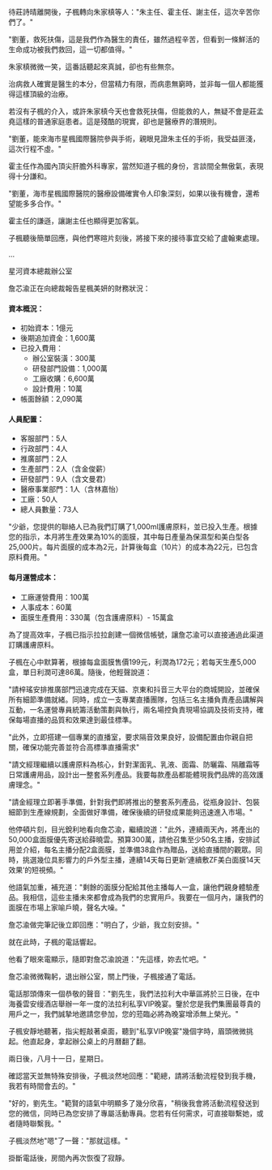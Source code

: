 待莊詩晴離開後，子楓轉向朱家槙等人："朱主任、霍主任、謝主任，這次辛苦你們了。"  

"劉董，救死扶傷，這是我們作為醫生的責任，雖然過程辛苦，但看到一條鮮活的生命成功被我們救回，這一切都值得。"  

朱家槙微微一笑，這番話聽起來真誠，卻也有些無奈。  

治病救人確實是醫生的本分，但當精力有限，而病患無窮時，並非每一個人都能獲得這樣頂級的治療。  

若沒有子楓的介入，或許朱家槙今天也會救死扶傷，但能救的人，無疑不會是莊孟堯這樣的普通家庭患者。這是殘酷的現實，卻也是醫療界的潛規則。  

"劉董，能來海市星楓國際醫院參與手術，親眼見證朱主任的手術，我受益匪淺，這次行程不虛。"  

霍主任作為國內頂尖肝膽外科專家，當然知道子楓的身份，言談間全無傲氣，表現得十分謙和。  

"劉董，海市星楓國際醫院的醫療設備確實令人印象深刻，如果以後有機會，還希望能多多合作。"  

霍主任的謙遜，讓謝主任也顯得更加客氣。  

子楓聽後簡單回應，與他們寒暄片刻後，將接下來的接待事宜交給了盧翰東處理。


...


星河資本總裁辦公室

詹芯渝正在向總裁報告星楓美妍的財務狀況：

#### 資本概況：
- 初始資本：1億元  
- 後期追加資金：1,600萬  
- 已投入費用：  
  - 辦公室裝潢：300萬  
  - 研發部門設備：1,000萬  
  - 工廠收購：6,600萬  
  - 設計費用：10萬  
- 帳面餘額：2,090萬

#### 人員配置：
- 客服部門：5人  
- 行政部門：4人  
- 推廣部門：2人  
- 生產部門：2人（含金俊薪）  
- 研發部門：9人（含文曼君）  
- 醫療事業部門：1人（含林嘉怡）  
- 工廠：50人  
- 總人員數量：73人


"少爺，您提供的聯絡人已為我們訂購了1,000ml護膚原料，並已投入生產。根據您的指示，本月將生產效果為10%的面膜，其中每日產量為保濕型和美白型各25,000片。每片面膜的成本為2元，計算後每盒（10片）的成本為22元，已包含原料費用。"

#### 每月運營成本：
- 工廠運營費用：100萬  
- 人事成本：60萬  
- 面膜生產費用：330萬（包含護膚原料）- 15萬盒


為了提高效率，子楓已指示拉拉創建一個微信帳號，讓詹芯渝可以直接通過此渠道訂購護膚原料。

子楓在心中默算著，根據每盒面膜售價199元，利潤為172元；若每天生產5,000盒，單日利潤可達86萬。隨後，他輕聲說道：

"請梓瑤安排推廣部門迅速完成在天貓、京東和抖音三大平台的商城開設，並確保所有細節準備就緒。同時，成立一支專業直播團隊，包括三名主播負責產品講解與互動，一名運營專員統籌活動策劃與執行，兩名場控負責現場協調及技術支持，確保每場直播的品質和效果達到最佳標準。

"此外，立即搭建一個專業的直播室，要求隔音效果良好，設備配置由你親自把關，確保功能完善並符合高標準直播需求"

"請文經理繼續以護膚原料為核心，針對潔面乳、乳液、面霜、防曬霜、隔離霜等日常護膚用品，設計出一整套系列產品。我要每款產品都能體現我們品牌的高效護膚理念。"

"請金經理立即著手準備，針對我們即將推出的整套系列產品，從瓶身設計、包裝細節到生產線規劃，全面做好準備，確保後續的研發成果能夠迅速進入市場。"

他停頓片刻，目光銳利地看向詹芯渝，繼續說道："此外，連續兩天內，將產出的50,000盒面膜優先寄送給薛曉雲。預算300萬，請他召集至少50名主播，安排試用並介紹，每名主播分配2盒面膜，並準備38盒作為贈品，送給直播間的觀眾。同時，挑選幾位具影響力的戶外型主播，連續14天每日更新‘連續敷ZF美白面膜14天效果’的短視頻。"

他語氣加重，補充道："剩餘的面膜分配給其他主播每人一盒，讓他們親身體驗產品。我相信，這些主播未來都會成為我們的忠實用戶。我要在一個月內，讓我們的面膜在市場上家喻戶曉，聲名大噪。"

詹芯渝做完筆記後立即回應："明白了，少爺，我立刻安排。"

就在此時，子楓的電話響起。 

他看了眼來電顯示，隨即對詹芯渝說道："先這樣，妳去忙吧。" 

詹芯渝微微鞠躬，退出辦公室，關上門後，子楓接通了電話。 

電話那頭傳來一個恭敬的聲音："劉先生，我們法拉利大中華區將於三日後，在中海養雲安缦酒店舉辦一年一度的法拉利私享VIP晚宴。鑒於您是我們集團最尊貴的用戶之一，我們誠摯地邀請您參加，您的蒞臨必將為晚宴增添無上榮光。" 

子楓安靜地聽著，指尖輕敲著桌面，聽到"私享VIP晚宴"幾個字時，眉頭微微挑起。他直起身，拿起辦公桌上的月曆翻了翻。 

兩日後，八月十一日，星期日。 

確認當天並無特殊安排後，子楓淡然地回應："範總，請將活動流程發到我手機，我若有時間會去的。" 

"好的，劉先生。"範賢的語氣中明顯多了幾分欣喜，"稍後我會將活動流程發送到您的微信，同時已為您安排了專屬活動專員。您若有任何需求，可直接聯繫她，或者隨時聯繫我。" 

子楓淡然地"嗯"了一聲："那就這樣。" 

掛斷電話後，房間內再次恢復了寂靜。

